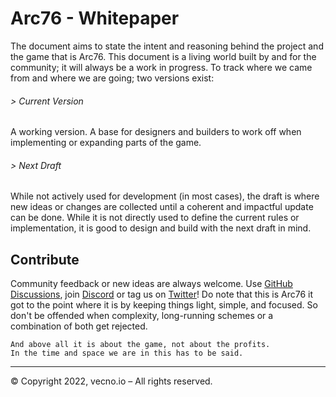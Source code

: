 # Arc76 - Whitepaper

The document aims to state the intent and reasoning behind the project and the game that is Arc76. This document is a living world built by and for the community; it will always be a work in progress. To track where we came from and where we are going; two versions exist:

###### > Current Version

A working version. A base for designers and builders to work off when implementing or expanding parts of the game.

###### > Next Draft

While not actively used for development (in most cases), the draft is where new ideas or changes are collected until a coherent and impactful update can be done. While it is not directly used to define the current rules or implementation, it is good to design and build with the next draft in mind.

## Contribute

Community feedback or new ideas are always welcome. Use [GitHub Discussions](https://github.com/arc-space/arc-whitepaper/discussions), join [Discord](https://discord.gg/a9KYTc2Bj3) or tag us on [Twitter](https://twitter.com/Arc76_space)! Do note that this is Arc76 it got to the point where it is by keeping things light, simple, and focused. So don't be offended when complexity, long-running schemes or a combination of both get rejected.

```
And above all it is about the game, not about the profits. 
In the time and space we are in this has to be said.
```

---

© Copyright 2022, vecno.io – All rights reserved.

